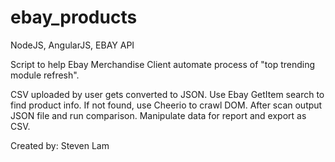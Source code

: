# ebay_products
NodeJS, AngularJS, EBAY API

Script to help Ebay Merchandise Client automate process of "top trending module refresh". 

CSV uploaded by user gets converted to JSON. Use Ebay GetItem search to find product info. If not found, use Cheerio to crawl DOM. After scan output JSON file and run comparison. Manipulate data for report and export as CSV.

Created by: Steven Lam
